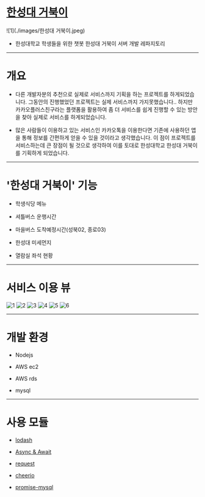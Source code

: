# [한성대 거북이](http://pf.kakao.com/_DwzLC)

![1](./images/한성대 거북이.jpeg)

* 한성대학교 학생들을 위한 챗봇 한성대 거북이 서버 개발 레파지토리

---

# 개요
* 다른 개발자분의 추천으로 실제로 서비스까지 기획을 하는 프로젝트를 하게되었습니다. 그동안의 진행했었던 프로젝트는 실제 서비스까지 가지못했습니다.. 하지만 카카오플러스친구라는 플랫폼을 활용하여 좀 더 서비스를 쉽게 진행할 수 있는 방안을 찾아 실제로 서비스를 하게되었습니다.

* 많은 사람들이 이용하고 있는 서비스인 카카오톡을 이용한다면 기존에 사용하던 앱을 통해 정보를 간편하게 얻을 수 있을 것이라고 생각했습니다. 이 점이 프로젝트를 서비스하는데 큰 장점이 될 것으로 생각하여 이를 토대로 한성대학교 한성대 거북이를 기획하게 되었습니다.

---

# '한성대 거북이' 기능

* 학생식당 메뉴

* 셔틀버스 운행시간

* 마을버스 도착예정시간(성북02, 종로03)

* 한성대 미세먼지

* 열람실 좌석 현황

---
# 서비스 이용 뷰

![1](./images/image_1.jpeg)
![2](./images/image_2.jpeg)
![3](./images/image_3.jpeg)
![4](./images/image_4.jpeg)
![5](./images/image_5.jpeg)
![6](./images/image_6.jpeg)


---

# 개발 환경

* Nodejs

* AWS ec2

* AWS rds

* mysql

---

# 사용 모듈

* [lodash](https://www.npmjs.com/package/lodash)

* [Async & Await](https://www.npmjs.com/package/async)

* [request](https://www.npmjs.com/package/request)

* [cheerio](https://www.npmjs.com/package/cheerio)

* [promise-mysql](https://www.npmjs.com/package/promise-mysql)
